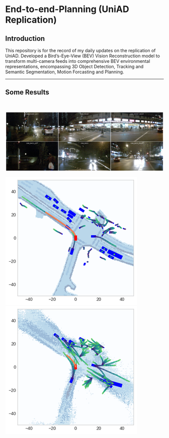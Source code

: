 # End-to-end-Planning (UniAD Replication)

## Introduction

This repository is for the record of my daily updates on the replication of UniAD. Developed a Bird’s-Eye-View (BEV) Vision Reconstruction model to transform multi-camera
feeds into comprehensive BEV environmental representations, encompassing 3D Object Detection, Tracking and Semantic Segmentation, Motion Forcasting and Planning.

---

## Some Results

<center><img src="[/img/img.jpg](https://github.com/LiamTheronC/End-to-end-Planning/blob/main/pictures/gt_full.png)" alt=""></center>

 ![Camera Inputs](https://github.com/LiamTheronC/End-to-end-Planning/blob/main/pictures/cam_input.png)
 
 ![Ground Truth](https://github.com/LiamTheronC/End-to-end-Planning/blob/main/pictures/gt_full.png)
 ![Model Prediction](https://github.com/LiamTheronC/End-to-end-Planning/blob/main/pictures/pred_full.png)



